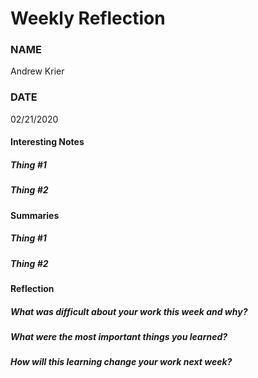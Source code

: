 # Weekly Reflection
### NAME
Andrew Krier
### DATE
02/21/2020
#### Interesting Notes

##### Thing #1

##### Thing #2


#### Summaries

##### Thing #1

##### Thing #2


#### Reflection

##### What was difficult about your work this week and why?

##### What were the most important things you learned?

##### How will this learning change your work next week?